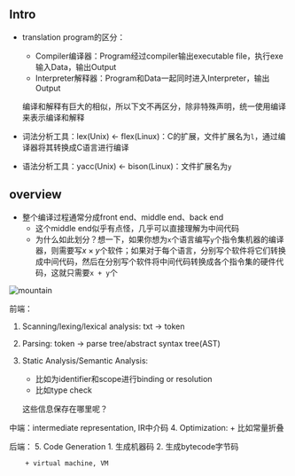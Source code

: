 ## Intro

+ translation program的区分：
	+ Compiler编译器：Program经过compiler输出executable file，执行exe输入Data，输出Output
	+ Interpreter解释器：Program和Data一起同时进入Interpreter，输出Output

	编译和解释有巨大的相似，所以下文不再区分，除非特殊声明，统一使用编译来表示编译和解释

+ 词法分析工具：lex(Unix) <- flex(Linux)：C的扩展，文件扩展名为`l`，通过编译器将其转换成C语言进行编译 
+ 语法分析工具：yacc(Unix) <- bison(Linux)：文件扩展名为`y`

## overview

+ 整个编译过程通常分成front end、middle end、back end
	+ 这个middle end似乎有点怪，几乎可以直接理解为中间代码
	+ 为什么如此划分？想一下，如果你想为`x`个语言编写`y`个指令集机器的编译器，则需要写$x \times y$个软件；如果对于每个语言，分别写个软件将它们转换成中间代码，然后在分别写个软件将中间代码转换成各个指令集的硬件代码，这就只需要`x + y`个

![mountain](https://cdn.jsdelivr.net/gh/zweix123/CS-notes@master/source/Compiler/mountain.png)

前端：
1. Scanning/lexing/lexical analysis: txt -> token
2. Parsing: token -> parse tree/abstract syntax tree(AST)
3. Static Analysis/Semantic Analysis: 
	+ 比如为identifier和scope进行binding or resolution
	+ 比如type check
	
	这些信息保存在哪里呢？

中端：intermediate representation, IR中介码
4. Optimization:
	+ 比如常量折叠

后端：
5. Code Generation
	1. 生成机器码
	2. 生成bytecode字节码

		+ virtual machine, VM